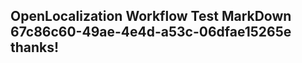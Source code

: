 <properties
ms.topic="hero-topic"
ms.test1="hero-topic"
ms.test2="test"/>


## OpenLocalization Workflow Test MarkDown 67c86c60-49ae-4e4d-a53c-06dfae15265e thanks!



<!--HONumber=Aug16_HO1-->


